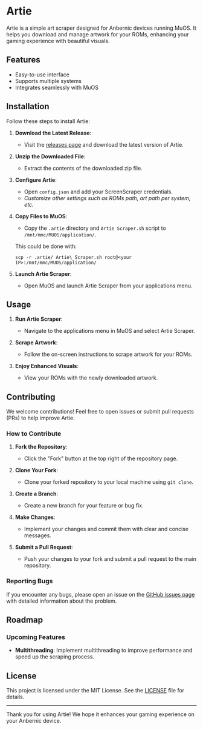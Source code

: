 # Artie

Artie is a simple art scraper designed for Anbernic devices running MuOS. It helps you download and manage artwork for your ROMs, enhancing your gaming experience with beautiful visuals.

## Features

- Easy-to-use interface
- Supports multiple systems
- Integrates seamlessly with MuOS

## Installation

Follow these steps to install Artie:

1. **Download the Latest Release**:

   - Visit the [releases page](https://github.com/milouk/artie/releases) and download the latest version of Artie.

2. **Unzip the Downloaded File**:

   - Extract the contents of the downloaded zip file.

3. **Configure Artie**:

   - Open `config.json` and add your ScreenScraper credentials.
   - *Customize other settings such as ROMs path, art path per system, etc.*

4. **Copy Files to MuOS**:

   - Copy the `.artie` directory and `Artie Scraper.sh` script to `/mnt/mmc/MUOS/application/`.

   This could be done with:

   `scp -r .artie/ Artie\ Scraper.sh root@<your IP>:/mnt/mmc/MUOS/application/`

5. **Launch Artie Scraper**:
   - Open MuOS and launch Artie Scraper from your applications menu.

## Usage

1. **Run Artie Scraper**:

   - Navigate to the applications menu in MuOS and select Artie Scraper.

2. **Scrape Artwork**:

   - Follow the on-screen instructions to scrape artwork for your ROMs.

3. **Enjoy Enhanced Visuals**:
   - View your ROMs with the newly downloaded artwork.

## Contributing

We welcome contributions! Feel free to open issues or submit pull requests (PRs) to help improve Artie.

### How to Contribute

1. **Fork the Repository**:

   - Click the "Fork" button at the top right of the repository page.

2. **Clone Your Fork**:

   - Clone your forked repository to your local machine using `git clone`.

3. **Create a Branch**:

   - Create a new branch for your feature or bug fix.

4. **Make Changes**:

   - Implement your changes and commit them with clear and concise messages.

5. **Submit a Pull Request**:
   - Push your changes to your fork and submit a pull request to the main repository.

### Reporting Bugs

If you encounter any bugs, please open an issue on the [GitHub issues page](https://github.com/milouk/artie/issues) with detailed information about the problem.

## Roadmap

### Upcoming Features

- **Multithreading**: Implement multithreading to improve performance and speed up the scraping process.

## License

This project is licensed under the MIT License. See the [LICENSE](LICENSE) file for details.

---

Thank you for using Artie! We hope it enhances your gaming experience on your Anbernic device.

